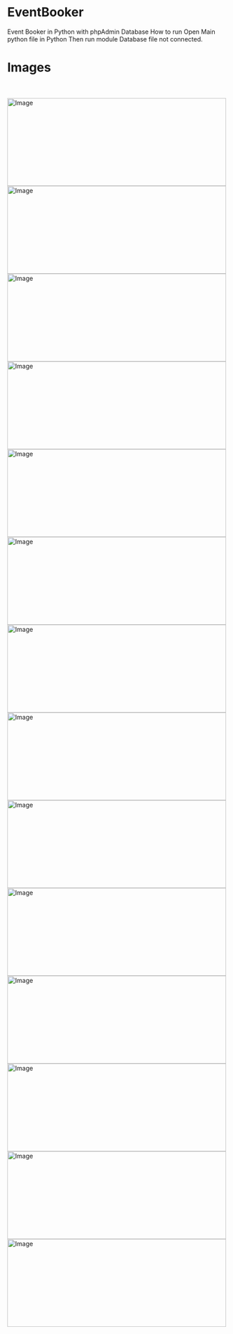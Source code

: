 # EventBooker
Event Booker in Python with phpAdmin Database
How to run
Open Main python file in Python
Then run module
Database file not connected.

<H1>Images</H1>
<br/>
<br/>

<img  alt="Image" width="500px" height="200px" src="https://firebasestorage.googleapis.com/v0/b/githubwork-a302a.appspot.com/o/EventBooker%2FScreenshot%202022-08-08%20010707.png?alt=media&token=a4b000b4-5752-4de5-b8b2-cd5e511c6c4b" />

<br/>
<img  alt="Image" width="500px" height="200px" src="https://firebasestorage.googleapis.com/v0/b/githubwork-a302a.appspot.com/o/EventBooker%2FScreenshot%202022-08-08%20010719.png?alt=media&token=31b1bfe8-5b9c-4562-ab7d-a2f74a1a4a96" />

<br/>
<img  alt="Image" width="500px" height="200px" src="https://firebasestorage.googleapis.com/v0/b/githubwork-a302a.appspot.com/o/EventBooker%2FScreenshot%202022-08-08%20010727.png?alt=media&token=011290ca-464f-400b-9f93-9f248c2134b2" />




<br/>
<img  alt="Image" width="500px" height="200px" src="https://firebasestorage.googleapis.com/v0/b/githubwork-a302a.appspot.com/o/EventBooker%2FScreenshot%202022-08-08%20010734.png?alt=media&token=9117a848-5d80-4e82-89f1-624b1e16eb9a" />






<br/>
<img  alt="Image" width="500px" height="200px" src="https://firebasestorage.googleapis.com/v0/b/githubwork-a302a.appspot.com/o/EventBooker%2FScreenshot%202022-08-08%20010740.png?alt=media&token=b169c652-158b-427d-b169-3d5130870450" />

<br/>
<img  alt="Image" width="500px" height="200px" src="https://firebasestorage.googleapis.com/v0/b/githubwork-a302a.appspot.com/o/EventBooker%2FScreenshot%202022-08-08%20010746.png?alt=media&token=21fd1ea3-e29b-4041-b79d-a93f78ca1ca3" />

<br/>
<img  alt="Image" width="500px" height="200px" src="https://firebasestorage.googleapis.com/v0/b/githubwork-a302a.appspot.com/o/EventBooker%2FScreenshot%202022-08-08%20010753.png?alt=media&token=c630e543-63ed-4699-8004-9f3d3b25a846" />
<br/>
<img  alt="Image" width="500px" height="200px" src="https://firebasestorage.googleapis.com/v0/b/githubwork-a302a.appspot.com/o/EventBooker%2FScreenshot%202022-08-08%20010759.png?alt=media&token=c4c2cc4c-c7a3-46c4-ae73-b600eddde25e" />

<br/>
<img  alt="Image" width="500px" height="200px" src="https://firebasestorage.googleapis.com/v0/b/githubwork-a302a.appspot.com/o/EventBooker%2FScreenshot%202022-08-08%20010805.png?alt=media&token=9067a4d5-154c-407c-b1ec-0d0afddae9c4" />


<br/>
<img  alt="Image" width="500px" height="200px" src="https://firebasestorage.googleapis.com/v0/b/githubwork-a302a.appspot.com/o/EventBooker%2FScreenshot%202022-08-08%20010811.png?alt=media&token=44134897-7b6c-4cc3-a252-4adde739494e" />



<br/>
<img  alt="Image" width="500px" height="200px" src="https://firebasestorage.googleapis.com/v0/b/githubwork-a302a.appspot.com/o/EventBooker%2FScreenshot%202022-08-08%20010817.png?alt=media&token=ff443846-2cc2-41e8-924e-9faec06f6435" />






<br/>
<img  alt="Image" width="500px" height="200px" src="https://firebasestorage.googleapis.com/v0/b/githubwork-a302a.appspot.com/o/EventBooker%2FScreenshot%202022-08-08%20010823.png?alt=media&token=a2ea0f1a-f62f-4850-90ee-51cc73fc5981" />








<br/>
<img  alt="Image" width="500px" height="200px" src="https://firebasestorage.googleapis.com/v0/b/githubwork-a302a.appspot.com/o/EventBooker%2FScreenshot%202022-08-08%20010828.png?alt=media&token=b2442533-8adf-4100-b2dc-c9918a968523" />









<br/>
<img  alt="Image" width="500px" height="200px" src="https://firebasestorage.googleapis.com/v0/b/githubwork-a302a.appspot.com/o/EventBooker%2FScreenshot%202022-08-08%20010833.png?alt=media&token=2b05020d-8f7a-4951-a1e9-84f7a7f01fc7" />
